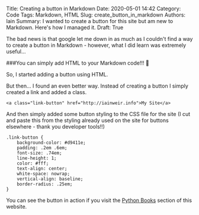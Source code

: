 Title: Creating a button in Markdown
Date: 2020-05-01 14:42
Category: Code
Tags: Markdown, HTML
Slug: create_button_in_markdown
Authors: Iain
Summary: I wanted to create a button for this site but am new to Markdown. Here's how I managed it.
Draft: True

The bad news is that google let me down in as much as I couldn't find a way to create a button in Markdown - however, what I did learn was extremely useful...

###You can simply add HTML to your Markdown code!!! 🤯

So, I started adding a button using HTML.

But then... I found an even better way. Instead of creating a button I simply created a link and added a class.

~~~
<a class="link-button" href="http://iainweir.info">My Site</a>
~~~

And then simply added some button styling to the CSS file for the site (I cut and paste this from the styling already used on the site for buttons elsewhere - thank you developer tools!!)

~~~
.link-button {
    background-color: #d9411e;
    padding: .2em .6em;
    font-size: .74em;
    line-height: 1;
    color: #fff;
    text-align: center;
    white-space: nowrap;
    vertical-align: baseline;
    border-radius: .25em;
}
~~~

You can see the button in action if you visit the [Python Books](https://distracted-snyder-1a6b70.netlify.app/pages/python-books.html#python-books) section of this website.